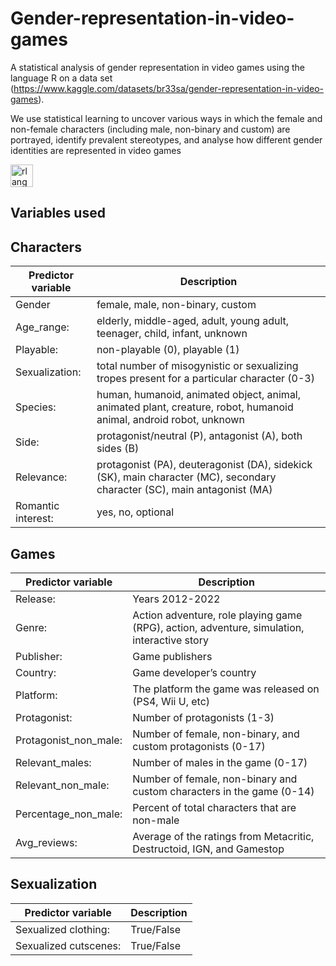 # Gender-representation-in-video-games

A statistical analysis of gender representation in video games using the language R on a data set (https://www.kaggle.com/datasets/br33sa/gender-representation-in-video-games).


We use statistical learning to uncover various ways in which the female and non-female characters (including male, non-binary and custom) are portrayed, identify prevalent stereotypes, and analyse how different gender identities are represented in video games

<a href="https://www.r-project.org/" target="_blank" rel="noreferrer"><img src="https://raw.githubusercontent.com/danielcranney/readme-generator/main/public/icons/skills/rlang-colored.svg" width="36" height="36" alt="rlang" /></a>


## Variables used


## Characters
| Predictor variable          |         Description                                                                                                        |
| ----------------------------|--------------------------------------------------------------------------------------------------------------------------- |
| Gender                      | female, male, non-binary, custom                                                                                           |
| Age_range:                  | elderly, middle-aged, adult, young adult, teenager, child, infant, unknown                                                 |
| Playable:                   |  non-playable (0), playable (1)                                                                                            |
| Sexualization:              |  total number of misogynistic or sexualizing tropes present for a particular character (0-3)                               |
| Species:                    |  human, humanoid, animated object, animal, animated plant, creature, robot, humanoid animal, android robot, unknown        |
| Side:                       |  protagonist/neutral (P), antagonist (A), both sides (B)                                                                   |
| Relevance:                  |  protagonist (PA), deuteragonist (DA), sidekick (SK), main character (MC), secondary character (SC), main antagonist (MA)  |
| Romantic interest:          |  yes, no, optional                                                                                                         | 

## Games                                  
| Predictor variable          |         Description                                                                                                        |
| ----------------------------|--------------------------------------------------------------------------------------------------------------------------- |
| Release:                    |  Years 2012-2022                                                                                                           |
| Genre:                      |  Action adventure, role playing game (RPG), action, adventure, simulation, interactive story                               |
| Publisher:                  |  Game publishers                                                                                                           |
| Country:                    |  Game developer’s country                                                                                                  |  
| Platform:                   |  The platform the game was released on (PS4, Wii U, etc)                                                                   |
| Protagonist:                |  Number of protagonists (1-3)                                                                                              |
| Protagonist_non_male:       |  Number of female, non-binary, and custom protagonists (0-17)                                                              |
| Relevant_males:             | Number of males in the game (0-17)                                                                                         |
| Relevant_non_male:          |  Number of female, non-binary and custom characters in the game (0-14)                                                     |
| Percentage_non_male:        | Percent of total characters that are non-male                                                                              |
| Avg_reviews:                |  Average of the ratings from Metacritic, Destructoid, IGN, and Gamestop                                                    |

## Sexualization                                                                                                                                        
| Predictor variable          |         Description                                                                                                        |
| ----------------------------|--------------------------------------------------------------------------------------------------------------------------- |
| Sexualized clothing:        | True/False                                                                                                                 |
| Sexualized cutscenes:       | True/False                                                                                                                 |

